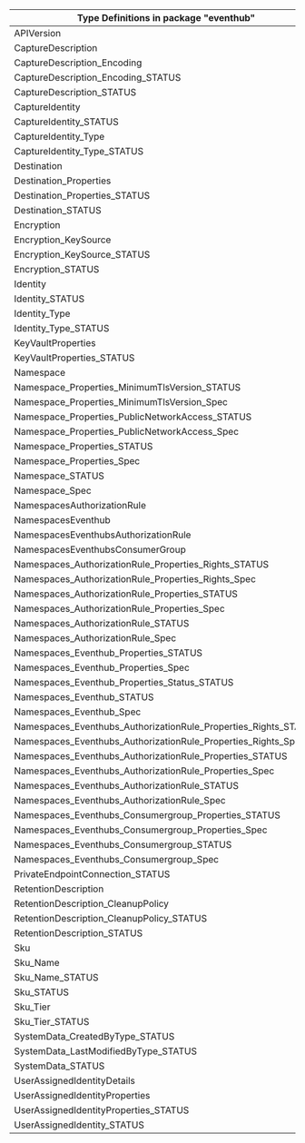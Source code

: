 | Type Definitions in package "eventhub"                          | v1api20211101 | v1api20240101 |
|-----------------------------------------------------------------|---------------|---------------|
| APIVersion                                                      | v1api20211101 | v1api20240101 |
| CaptureDescription                                              | v1api20211101 | v1api20240101 |
| CaptureDescription_Encoding                                     | v1api20211101 | v1api20240101 |
| CaptureDescription_Encoding_STATUS                              | v1api20211101 | v1api20240101 |
| CaptureDescription_STATUS                                       | v1api20211101 | v1api20240101 |
| CaptureIdentity                                                 |               | v1api20240101 |
| CaptureIdentity_STATUS                                          |               | v1api20240101 |
| CaptureIdentity_Type                                            |               | v1api20240101 |
| CaptureIdentity_Type_STATUS                                     |               | v1api20240101 |
| Destination                                                     | v1api20211101 | v1api20240101 |
| Destination_Properties                                          | v1api20211101 | v1api20240101 |
| Destination_Properties_STATUS                                   | v1api20211101 | v1api20240101 |
| Destination_STATUS                                              | v1api20211101 | v1api20240101 |
| Encryption                                                      | v1api20211101 | v1api20240101 |
| Encryption_KeySource                                            | v1api20211101 | v1api20240101 |
| Encryption_KeySource_STATUS                                     | v1api20211101 | v1api20240101 |
| Encryption_STATUS                                               | v1api20211101 | v1api20240101 |
| Identity                                                        | v1api20211101 | v1api20240101 |
| Identity_STATUS                                                 | v1api20211101 | v1api20240101 |
| Identity_Type                                                   | v1api20211101 | v1api20240101 |
| Identity_Type_STATUS                                            | v1api20211101 | v1api20240101 |
| KeyVaultProperties                                              | v1api20211101 | v1api20240101 |
| KeyVaultProperties_STATUS                                       | v1api20211101 | v1api20240101 |
| Namespace                                                       | v1api20211101 | v1api20240101 |
| Namespace_Properties_MinimumTlsVersion_STATUS                   |               | v1api20240101 |
| Namespace_Properties_MinimumTlsVersion_Spec                     |               | v1api20240101 |
| Namespace_Properties_PublicNetworkAccess_STATUS                 |               | v1api20240101 |
| Namespace_Properties_PublicNetworkAccess_Spec                   |               | v1api20240101 |
| Namespace_Properties_STATUS                                     | v1api20211101 | v1api20240101 |
| Namespace_Properties_Spec                                       | v1api20211101 | v1api20240101 |
| Namespace_STATUS                                                | v1api20211101 | v1api20240101 |
| Namespace_Spec                                                  | v1api20211101 | v1api20240101 |
| NamespacesAuthorizationRule                                     | v1api20211101 | v1api20240101 |
| NamespacesEventhub                                              | v1api20211101 | v1api20240101 |
| NamespacesEventhubsAuthorizationRule                            | v1api20211101 | v1api20240101 |
| NamespacesEventhubsConsumerGroup                                | v1api20211101 | v1api20240101 |
| Namespaces_AuthorizationRule_Properties_Rights_STATUS           | v1api20211101 | v1api20240101 |
| Namespaces_AuthorizationRule_Properties_Rights_Spec             | v1api20211101 | v1api20240101 |
| Namespaces_AuthorizationRule_Properties_STATUS                  | v1api20211101 | v1api20240101 |
| Namespaces_AuthorizationRule_Properties_Spec                    | v1api20211101 | v1api20240101 |
| Namespaces_AuthorizationRule_STATUS                             | v1api20211101 | v1api20240101 |
| Namespaces_AuthorizationRule_Spec                               | v1api20211101 | v1api20240101 |
| Namespaces_Eventhub_Properties_STATUS                           | v1api20211101 | v1api20240101 |
| Namespaces_Eventhub_Properties_Spec                             | v1api20211101 | v1api20240101 |
| Namespaces_Eventhub_Properties_Status_STATUS                    | v1api20211101 | v1api20240101 |
| Namespaces_Eventhub_STATUS                                      | v1api20211101 | v1api20240101 |
| Namespaces_Eventhub_Spec                                        | v1api20211101 | v1api20240101 |
| Namespaces_Eventhubs_AuthorizationRule_Properties_Rights_STATUS | v1api20211101 | v1api20240101 |
| Namespaces_Eventhubs_AuthorizationRule_Properties_Rights_Spec   | v1api20211101 | v1api20240101 |
| Namespaces_Eventhubs_AuthorizationRule_Properties_STATUS        | v1api20211101 | v1api20240101 |
| Namespaces_Eventhubs_AuthorizationRule_Properties_Spec          | v1api20211101 | v1api20240101 |
| Namespaces_Eventhubs_AuthorizationRule_STATUS                   | v1api20211101 | v1api20240101 |
| Namespaces_Eventhubs_AuthorizationRule_Spec                     | v1api20211101 | v1api20240101 |
| Namespaces_Eventhubs_Consumergroup_Properties_STATUS            | v1api20211101 | v1api20240101 |
| Namespaces_Eventhubs_Consumergroup_Properties_Spec              | v1api20211101 | v1api20240101 |
| Namespaces_Eventhubs_Consumergroup_STATUS                       | v1api20211101 | v1api20240101 |
| Namespaces_Eventhubs_Consumergroup_Spec                         | v1api20211101 | v1api20240101 |
| PrivateEndpointConnection_STATUS                                | v1api20211101 | v1api20240101 |
| RetentionDescription                                            |               | v1api20240101 |
| RetentionDescription_CleanupPolicy                              |               | v1api20240101 |
| RetentionDescription_CleanupPolicy_STATUS                       |               | v1api20240101 |
| RetentionDescription_STATUS                                     |               | v1api20240101 |
| Sku                                                             | v1api20211101 | v1api20240101 |
| Sku_Name                                                        | v1api20211101 | v1api20240101 |
| Sku_Name_STATUS                                                 | v1api20211101 | v1api20240101 |
| Sku_STATUS                                                      | v1api20211101 | v1api20240101 |
| Sku_Tier                                                        | v1api20211101 | v1api20240101 |
| Sku_Tier_STATUS                                                 | v1api20211101 | v1api20240101 |
| SystemData_CreatedByType_STATUS                                 | v1api20211101 | v1api20240101 |
| SystemData_LastModifiedByType_STATUS                            | v1api20211101 | v1api20240101 |
| SystemData_STATUS                                               | v1api20211101 | v1api20240101 |
| UserAssignedIdentityDetails                                     | v1api20211101 | v1api20240101 |
| UserAssignedIdentityProperties                                  | v1api20211101 | v1api20240101 |
| UserAssignedIdentityProperties_STATUS                           | v1api20211101 | v1api20240101 |
| UserAssignedIdentity_STATUS                                     | v1api20211101 | v1api20240101 |
